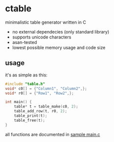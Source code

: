 # ctable
minimalistic table generator written in C
- no external dependecies (only standard library)
- supports unicode characters
- asan-tested
- lowest possible memory usage and code size

## usage
it's as simple as this:
```c
#include "table.h"
void* c0[] = {"Column1", "Column2",};
void* r0[] = {"Row1", "Row2",};

int main() {
    table* t = table_make(c0, 2);
    table_add_row(t, r0, 2);
    table_print(t);
    table_free(t);
}
```
all functions are documented in [sample main.c](main.c)

